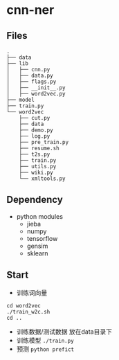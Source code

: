 # cnn-ner

## Files
```
.
├── data
├── lib
│   ├── cnn.py
│   ├── data.py
│   ├── flags.py
│   ├── __init__.py
│   ├── word2vec.py
├── model
├── train.py
└── word2vec
    ├── cut.py
    ├── data
    ├── demo.py
    ├── log.py
    ├── pre_train.py
    ├── resume.sh
    ├── t2s.py
    ├── train.py
    ├── utils.py
    ├── wiki.py
    └── xmltools.py
```

## Dependency

- python modules
  - jieba
  - numpy
  - tensorflow
  - gensim
  - sklearn

## Start

- 训练词向量

```
cd word2vec
./train_w2c.sh
cd ..
```
- 训练数据/测试数据 放在data目录下
- 训练模型 `./train.py`
- 预测 `python prefict`
